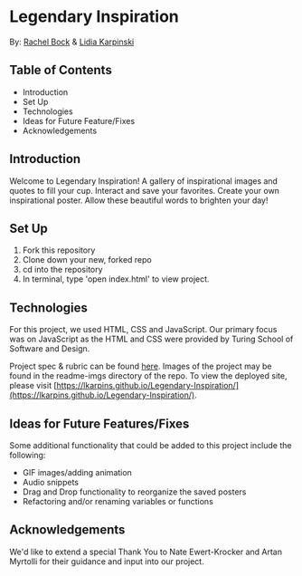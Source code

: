 # Legendary Inspiration

By: [Rachel Bock](https://github.com/rachel-bock) & [Lidia Karpinski](https://github.com/lkarpins) 

## Table of Contents
* Introduction
* Set Up
* Technologies
* Ideas for Future Feature/Fixes
* Acknowledgements

## Introduction

Welcome to Legendary Inspiration! A gallery of inspirational images and quotes to fill your cup.  Interact and 
save your favorites.  Create your own inspirational poster. Allow these beautiful words to brighten your day!

## Set Up

1. Fork this repository
2. Clone down your new, forked repo
3. cd into the repository
4. In terminal, type 'open index.html' to view project.

## Technologies

For this project, we used HTML, CSS and JavaScript.  Our primary focus was on JavaScript as the HTML and CSS were provided by 
Turing School of Software and Design.

Project spec & rubric can be found [here](https://frontend.turing.io/projects/module-1/hang-in-there-v2.html).  Images of the project may 
be found in the readme-imgs directory of the repo.  To view the deployed site, please visit [https://lkarpins.github.io/Legendary-Inspiration/](https://lkarpins.github.io/Legendary-Inspiration/).

## Ideas for Future Features/Fixes

Some additional functionality that could be added to this project include the following:
* GIF images/adding animation
* Audio snippets
* Drag and Drop functionality to reorganize the saved posters
* Refactoring and/or renaming variables or functions

## Acknowledgements

We'd like to extend a special Thank You to Nate Ewert-Krocker and Artan Myrtolli for their guidance and input into our project.
